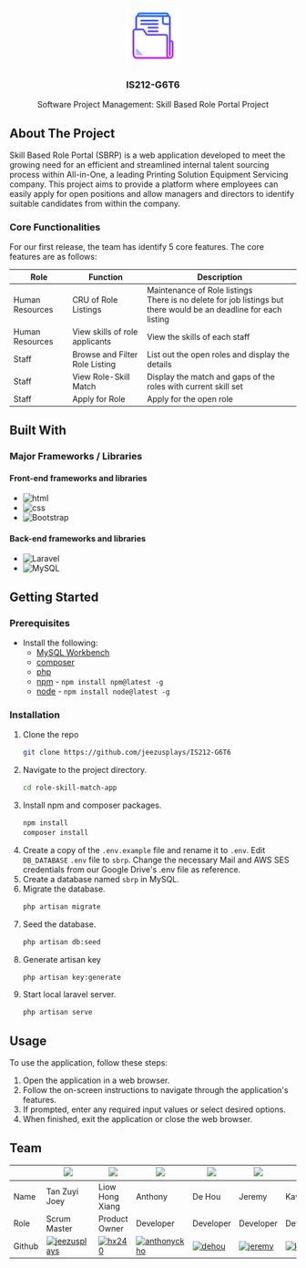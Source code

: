 <br />
<div align="center">
  <a href="https://github.com/jeezusplays/IS212-G6T6">
    <img src="assets/readme_logo.png" alt="Logo" width="100" height="100">
  </a>

<h3 align="center">IS212-G6T6</h3>

  <p align="center">
    Software Project Management: Skill Based Role Portal Project
  </p>
</div>


## About The Project
Skill Based Role Portal (SBRP) is a web application developed to meet the growing need for an efficient and streamlined internal talent sourcing process within All-in-One, a leading Printing Solution Equipment Servicing company. This project aims to provide a platform where employees can easily apply for open positions and allow managers and directors to identify suitable candidates from within the company.

### Core Functionalities
For our first release, the team has identify 5 core features. The core features are as follows:

| Role | Function | Description |
| ----------- | ----------- | ----------- |
| Human Resources | CRU of Role Listings | Maintenance of Role listings <br> There is no delete for job listings but there would be an deadline for each listing |
| Human Resources | View skills of role applicants | View the skills of each staff |
| Staff | Browse and Filter Role Listing | List out the open roles and display the details |
| Staff | View Role-Skill Match | Display the match and gaps of the roles with current skill set |
| Staff | Apply for Role | Apply for the open role | 

## Built With
### Major Frameworks / Libraries 

#### Front-end frameworks and libraries
- ![html](https://img.shields.io/badge/HTML5-E34F26.svg?style=for-the-badge&logo=HTML5&logoColor=white)
- ![css](https://img.shields.io/badge/CSS3-1572B6.svg?style=for-the-badge&logo=CSS3&logoColor=white)
- ![Bootstrap](https://img.shields.io/badge/Bootstrap-7952B3.svg?style=for-the-badge&logo=Bootstrap&logoColor=white)

#### Back-end frameworks and libraries
- ![Laravel](https://img.shields.io/badge/Laravel-FF2D20.svg?style=for-the-badge&logo=Laravel&logoColor=white)
- ![MySQL](https://img.shields.io/badge/MySQL-4479A1.svg?style=for-the-badge&logo=MySQL&logoColor=white)

## Getting Started
### Prerequisites
* Install the following:
  * [MySQL Workbench](https://dev.mysql.com/downloads/workbench/)
  * [composer](https://getcomposer.org/download/) 
  * [php](https://www.php.net/downloads)
  * [npm](https://www.npmjs.com/get-npm) - `npm install npm@latest -g`
  * [node](https://nodejs.org/en/download/) - `npm install node@latest -g`

### Installation
1. Clone the repo
   ```sh
   git clone https://github.com/jeezusplays/IS212-G6T6
    ```
2. Navigate to the project directory.
    ```sh
    cd role-skill-match-app
    ```
3. Install npm and composer packages.
    ```sh
    npm install
    composer install
    ```
4. Create a copy of the `.env.example` file and rename it to `.env`. Edit `DB_DATABASE` `.env` file to `sbrp`. Change the necessary Mail and AWS SES credentials from our Google Drive's .env file as reference.
5. Create a database named `sbrp` in MySQL.
6. Migrate the database.
    ```sh
    php artisan migrate
    ```
7. Seed the database.
    ```sh
    php artisan db:seed
    ```
9. Generate artisan key
    ```sh
    php artisan key:generate
    ```
10. Start local laravel server.
    ```sh
    php artisan serve
    ```

## Usage
To use the application, follow these steps:
1. Open the application in a web browser.
2. Follow the on-screen instructions to navigate through the application's features.
3. If prompted, enter any required input values or select desired options.
4. When finished, exit the application or close the web browser.

## Team
|| <img src="https://avatars.githubusercontent.com/u/68149788?v=4" width="100"></img> | <img src="https://avatars.githubusercontent.com/u/111420736?v=4" width="100"></img> | <img src="https://avatars.githubusercontent.com/u/111410622?v=4" width="100"></img> | <img src="https://avatars.githubusercontent.com/u/144538254?v=4" width="100"></img> | <img src="https://avatars.githubusercontent.com/u/65487985?v=4" width="100"></img> | <img src="https://avatars.githubusercontent.com/u/140048767?v=4" width="100"></img> |
| ----------- | ----------- | ----------- | ----------- | ----------- | ----------- | ----------- | 
| Name | Tan Zuyi Joey | Liow Hong Xiang | Anthony | De Hou | Jeremy | Kaw Khin | 
| Role | Scrum Master | Product Owner | Developer | Developer | Developer | Developer | Developer |
| Github | [![jeezusplays](https://img.shields.io/badge/GitHub-181717.svg?style=for-the-badge&logo=GitHub&logoColor=white)](https://github.com/jeezusplays) | [![hx240](https://img.shields.io/badge/GitHub-181717.svg?style=for-the-badge&logo=GitHub&logoColor=white)](https://github.com/hx240) | [![anthonyckho](https://img.shields.io/badge/GitHub-181717.svg?style=for-the-badge&logo=GitHub&logoColor=white)](https://github.com/anthonyckho) | [![dehou](https://img.shields.io/badge/GitHub-181717.svg?style=for-the-badge&logo=GitHub&logoColor=white)](https://github.com/dehou37) | [![jeremy](https://img.shields.io/badge/GitHub-181717.svg?style=for-the-badge&logo=GitHub&logoColor=white)](https://github.com/jeremygmc) | [![kk](https://img.shields.io/badge/GitHub-181717.svg?style=for-the-badge&logo=GitHub&logoColor=white)](https://github.com/kantkawkhin3) |


